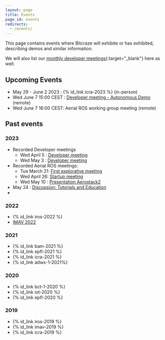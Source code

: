 ```yaml
---
layout: page
title: Events
page_id: events
redirects:
  - /events/
---
```


This page contains events where Bitcraze will exhibite or has exhibited, describing demos and similar information.

We will also list our [monthly developer meetings](https://github.com/bitcraze/discussions/discussions/categories/announcements?discussions_q=is%3Aopen+category%3AAnnouncements+label%3Adev-meetings){:target="_blank"} here as well.

## Upcoming Events

* May 29 - June 2 2023 : {% id_link icra-2023 %} (in-person)
* Wed June 7 15:00 CEST : [Developer meeting - Autonomous Demo](https://github.com/orgs/bitcraze/discussions/749) (remote)
* Wed June 7 16:00 CEST: Aerial ROS working group meeting (remote)

## Past events
### 2023
* Recorded Developer meetings
  * Wed April 5 : [Developer meeting](https://github.com/orgs/bitcraze/discussions/627)
  * Wed May 3 : [Developer meeting](https://github.com/orgs/bitcraze/discussions/689)
* Recorded Aerial ROS meetings:
  * Tue March 21: [First explorative meeting](https://discourse.ros.org/t/first-explorative-meeting-aerial-robotics/29955/16)
  * Wed April 26: [Startup meeting](https://discourse.ros.org/t/start-up-meeting-aerial-robotics-wg/30869/4)
  * Wed May 10 : [Presentation Aerostack2](https://discourse.ros.org/t/may-2023-meetings-aerial-robotics/31231/3)
 * May 24 : [Discussion: Tutorials and Education](https://discourse.ros.org/t/may-2023-meetings-aerial-robotics/31231/4)
 * 
### 2022
* {% id_link iros-2022 %}
* [IMAV 2022](https://www.imavs.org/2022/index.php/sponsors/index.html)

### 2021
* {% id_link bam-2021 %}
* {% id_link epfl-2021 %}
* {% id_link icra-2021 %}
* {% id_link adws-1-2021%}

### 2020
* {% id_link bct-1-2020 %}
* {% id_link iot-2020 %}
* {% id_link epfl-2020 %}

### 2019
* {% id_link iros-2019 %}
* {% id_link imav-2019 %}
* {% id_link icra-2019 %}
